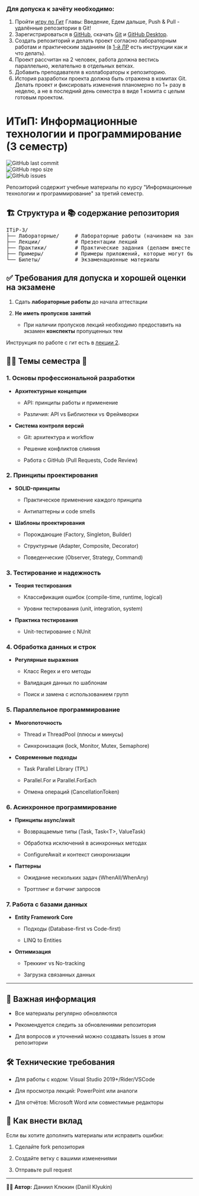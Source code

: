 ### **Для допуска к зачёту необходимо:**
 1. Пройти [игру по Гит](https://learngitbranching.js.org/?locale=ru_RU) Главы: Введение, Едем дальше, Push & Pull - удалённые репозитории в Git!
 2. Зарегистрироваться в [GitHub](https://docs.github.com/en/get-started/start-your-journey/creating-an-account-on-github), скачать [Git](https://git-scm.com/downloads) и [GitHub Desktop](https://desktop.github.com/download/).
 3. Создать репозиторий и делать проект согласно лабораторным работам и практическим заданиям (в [1-й ЛР](https://github.com/DaniilKlyukin/ITiP-3/blob/master/%D0%9B%D0%B0%D0%B1%D0%BE%D1%80%D0%B0%D1%82%D0%BE%D1%80%D0%BD%D1%8B%D0%B5/%D0%9B%D0%B0%D0%B1%D0%BE%D1%80%D0%B0%D1%82%D0%BE%D1%80%D0%BD%D0%B0%D1%8F%20%D1%80%D0%B0%D0%B1%D0%BE%D1%82%D0%B0%201.docx) есть инструкции как и что делать).
 4. Проект рассчитан на 2 человек, работа должна вестись параллельно, желательно в отдельных ветках.
 5. Добавить преподавателя в коллабораторы к репозиторию.
 6. История разработки проекта должна быть отражена в комитах Git. Делать проект и фиксировать изменения планомерно по 1+ разу в неделю, а не в последний день семестра в виде 1 комита с целым готовым проектом.

<h1>ИТиП: Информационные технологии и программирование (3 семестр)</h1>
<p>
 <img src="https://img.shields.io/github/last-commit/DaniilKlyukin/ITiP-3" alt="GitHub last commit"><br>
 <img src="https://img.shields.io/github/repo-size/DaniilKlyukin/ITiP-3" alt="GitHub repo size"><br>
 <img src="https://img.shields.io/github/issues/DaniilKlyukin/ITiP-3" alt="GitHub issues">
</p>
 
<p>Репозиторий содержит учебные материалы по курсу "Информационные технологии и программирование" за третий семестр.</p>

<h2>🏗️ Структура и 📚 содержание репозитория</h2>
<div class="md-code-block md-code-block-dark">
<pre>ITiP-3/
├── Лабораторные/     # Лабораторные работы (начинаем на занятии и доделываем дома)
├── Лекции/           # Презентации лекций
├── Практики/         # Практические задания (делаем вместе на занятии, если пропустили - делаем дома)
├── Примеры/          # Примеры приложений, которые могут быть полезны при выполнении ЛР и ПР
└── Билеты/           # Экзаменационные материалы</pre>
</div>

<h2>✅ Требования для допуска и хорошей оценки на экзамене</h2>
<ol start="1">
 <li><p>Сдать <strong>лабораторные работы</strong> до начала аттестации</p></li>
 <li><p><strong>Не иметь пропусков занятий</strong></p>
  <ul>
   <li><p>При наличии пропусков лекций необходимо предоставить на экзамен <strong>конспекты</strong> пропущенных тем</p></li>
  </ul>
 </li>
</ol>

Инструкция по работе с гит есть в [лекции 2](https://github.com/DaniilKlyukin/ITiP-3/blob/master/%D0%9B%D0%B5%D0%BA%D1%86%D0%B8%D0%B8/%D0%98%D0%A2%D0%B8%D0%9F%203%20%D0%BB%D0%B5%D0%BA%202.pptx).

<h2>👨‍🏫 Темы семестра 🚀</h2>
<h3>1. Основы профессиональной разработки</h3>
<ul>
	<li>
		<p>
			<strong>Архитектурные концепции</strong>
		</p>
		<ul>
			<li>
				<p>API: принципы работы и применение</p>
			</li>
			<li>
				<p>Различия: API vs Библиотеки vs Фреймворки</p>
			</li>
		</ul>
	</li>
	<li>
		<p>
			<strong>Система контроля версий</strong>
		</p>
		<ul>
			<li>
				<p>Git: архитектура и workflow</p>
			</li>
			<li>
				<p>Решение конфликтов слияния</p>
			</li>
			<li>
				<p>Работа с GitHub (Pull Requests, Code Review)</p>
			</li>
		</ul>
	</li>
</ul>
<h3>2. Принципы проектирования</h3>
<ul>
	<li>
		<p>
			<strong>SOLID-принципы</strong>
		</p>
		<ul>
			<li>
				<p>Практическое применение каждого принципа</p>
			</li>
			<li>
				<p>Антипаттерны и code smells</p>
			</li>
		</ul>
	</li>
	<li>
		<p>
			<strong>Шаблоны проектирования</strong>
		</p>
		<ul>
			<li>
				<p>Порождающие (Factory, Singleton, Builder)</p>
			</li>
			<li>
				<p>Структурные (Adapter, Composite, Decorator)</p>
			</li>
			<li>
				<p>Поведенческие (Observer, Strategy, Command)</p>
			</li>
		</ul>
	</li>
</ul>
<h3>3. Тестирование и надежность</h3>
<ul>
	<li>
		<p>
			<strong>Теория тестирования</strong>
		</p>
		<ul>
			<li>
				<p>Классификация ошибок (compile-time, runtime, logical)</p>
			</li>
			<li>
				<p>Уровни тестирования (unit, integration, system)</p>
			</li>
		</ul>
	</li>
	<li>
		<p>
			<strong>Практика тестирования</strong>
		</p>
		<ul>
			<li>
				<p>Unit-тестирование с NUnit</p>
			</li>
		</ul>
	</li>
</ul>
<h3>4. Обработка данных и строк</h3>
<ul>
	<li>
		<p>
			<strong>Регулярные выражения</strong>
		</p>
		<ul>
			<li>
				<p>Класс Regex и его методы</p>
			</li>
			<li>
				<p>Валидация данных по шаблонам</p>
			</li>
			<li>
				<p>Поиск и замена с использованием групп</p>
			</li>
		</ul>
	</li>
</ul>
<h3>5. Параллельное программирование</h3>
<ul>
	<li>
		<p>
			<strong>Многопоточность</strong>
		</p>
		<ul>
			<li>
				<p>Thread и ThreadPool (плюсы и минусы)</p>
			</li>
			<li>
				<p>Синхронизация (lock, Monitor, Mutex, Semaphore)</p>
			</li>
		</ul>
	</li>
	<li>
		<p>
			<strong>Современные подходы</strong>
		</p>
		<ul>
			<li>
				<p>Task Parallel Library (TPL)</p>
			</li>
			<li>
				<p>Parallel.For и Parallel.ForEach</p>
			</li>
			<li>
				<p>Отмена операций (CancellationToken)</p>
			</li>
		</ul>
	</li>
</ul>
<h3>6. Асинхронное программирование</h3>
<ul>
	<li>
		<p>
			<strong>Принципы async/await</strong>
		</p>
		<ul>
			<li>
				<p>Возвращаемые типы (Task, Task<span class="ds-markdown-html">&lt;T&gt;</span>, ValueTask)</p>
			</li>
			<li>
				<p>Обработка исключений в асинхронных методах</p>
			</li>
			<li>
				<p>ConfigureAwait и контекст синхронизации</p>
			</li>
		</ul>
	</li>
	<li>
		<p>
			<strong>Паттерны</strong>
		</p>
		<ul>
			<li>
				<p>Ожидание нескольких задач (WhenAll/WhenAny)</p>
			</li>
			<li>
				<p>Троттлинг и бэтчинг запросов</p>
			</li>
		</ul>
	</li>
</ul>
<h3>7. Работа с базами данных</h3>
<ul>
	<li>
		<p>
			<strong>Entity Framework Core</strong>
		</p>
		<ul>
			<li>
				<p>Подходы (Database-first vs Code-first)</p>
			</li>
			<li>
				<p>LINQ to Entities</p>
			</li>
		</ul>
	</li>
	<li>
		<p>
			<strong>Оптимизация</strong>
		</p>
		<ul>
			<li>
				<p>Треккинг vs No-tracking</p>
			</li>
			<li>
				<p>Загрузка связанных данных</p>
			</li>
		</ul>
	</li>
</ul>		
<hr>

<h2>📌 Важная информация</h2>
<ul>
 <li><p>Все материалы регулярно обновляются</p></li>
 <li><p>Рекомендуется следить за обновлениями репозитория</p></li>
 <li><p>Для вопросов и уточнений можно создавать Issues в этом репозитории</p></li>
</ul>

<h2>🛠 Технические требования</h2>
 <ul>
  <li><p>Для работы с кодом: Visual Studio 2019+/Rider/VSCode</p></li>
  <li><p>Для просмотра лекций: PowerPoint или аналоги</p></li>
  <li><p>Для отчётов: Microsoft Word или совместимые редакторы</p></li>
 </ul>
 
<h2>🤝 Как внести вклад</h2>
<p>Если вы хотите дополнить материалы или исправить ошибки:</p>
<ol start="1"><li><p>Сделайте fork репозитория</p></li>
 <li><p>Создайте ветку с вашими изменениями</p></li>
 <li><p>Отправьте pull request</p></li>
</ol>
<hr>
<p>👨‍💻 <strong>Автор:</strong> Даниил Клюкин (Daniil Klyukin)</p>
